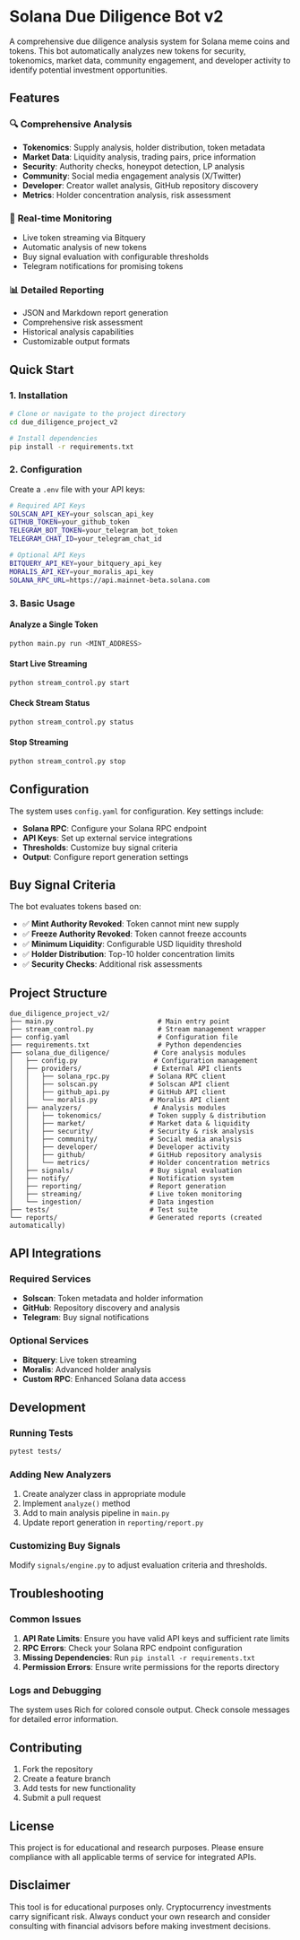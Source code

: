 # Solana Due Diligence Bot v2

A comprehensive due diligence analysis system for Solana meme coins and tokens. This bot automatically analyzes new tokens for security, tokenomics, market data, community engagement, and developer activity to identify potential investment opportunities.

## Features

### 🔍 **Comprehensive Analysis**
- **Tokenomics**: Supply analysis, holder distribution, token metadata
- **Market Data**: Liquidity analysis, trading pairs, price information
- **Security**: Authority checks, honeypot detection, LP analysis
- **Community**: Social media engagement analysis (X/Twitter)
- **Developer**: Creator wallet analysis, GitHub repository discovery
- **Metrics**: Holder concentration analysis, risk assessment

### 🚀 **Real-time Monitoring**
- Live token streaming via Bitquery
- Automatic analysis of new tokens
- Buy signal evaluation with configurable thresholds
- Telegram notifications for promising tokens

### 📊 **Detailed Reporting**
- JSON and Markdown report generation
- Comprehensive risk assessment
- Historical analysis capabilities
- Customizable output formats

## Quick Start

### 1. Installation

```bash
# Clone or navigate to the project directory
cd due_diligence_project_v2

# Install dependencies
pip install -r requirements.txt
```

### 2. Configuration

Create a `.env` file with your API keys:

```bash
# Required API Keys
SOLSCAN_API_KEY=your_solscan_api_key
GITHUB_TOKEN=your_github_token
TELEGRAM_BOT_TOKEN=your_telegram_bot_token
TELEGRAM_CHAT_ID=your_telegram_chat_id

# Optional API Keys
BITQUERY_API_KEY=your_bitquery_api_key
MORALIS_API_KEY=your_moralis_api_key
SOLANA_RPC_URL=https://api.mainnet-beta.solana.com
```

### 3. Basic Usage

#### Analyze a Single Token
```bash
python main.py run <MINT_ADDRESS>
```

#### Start Live Streaming
```bash
python stream_control.py start
```

#### Check Stream Status
```bash
python stream_control.py status
```

#### Stop Streaming
```bash
python stream_control.py stop
```

## Configuration

The system uses `config.yaml` for configuration. Key settings include:

- **Solana RPC**: Configure your Solana RPC endpoint
- **API Keys**: Set up external service integrations
- **Thresholds**: Customize buy signal criteria
- **Output**: Configure report generation settings

## Buy Signal Criteria

The bot evaluates tokens based on:

- ✅ **Mint Authority Revoked**: Token cannot mint new supply
- ✅ **Freeze Authority Revoked**: Token cannot freeze accounts
- ✅ **Minimum Liquidity**: Configurable USD liquidity threshold
- ✅ **Holder Distribution**: Top-10 holder concentration limits
- ✅ **Security Checks**: Additional risk assessments

## Project Structure

```
due_diligence_project_v2/
├── main.py                          # Main entry point
├── stream_control.py                # Stream management wrapper
├── config.yaml                      # Configuration file
├── requirements.txt                 # Python dependencies
├── solana_due_diligence/           # Core analysis modules
│   ├── config.py                   # Configuration management
│   ├── providers/                  # External API clients
│   │   ├── solana_rpc.py          # Solana RPC client
│   │   ├── solscan.py             # Solscan API client
│   │   ├── github_api.py          # GitHub API client
│   │   └── moralis.py             # Moralis API client
│   ├── analyzers/                  # Analysis modules
│   │   ├── tokenomics/            # Token supply & distribution
│   │   ├── market/                # Market data & liquidity
│   │   ├── security/              # Security & risk analysis
│   │   ├── community/             # Social media analysis
│   │   ├── developer/             # Developer activity
│   │   ├── github/                # GitHub repository analysis
│   │   └── metrics/               # Holder concentration metrics
│   ├── signals/                   # Buy signal evaluation
│   ├── notify/                    # Notification system
│   ├── reporting/                 # Report generation
│   ├── streaming/                 # Live token monitoring
│   └── ingestion/                 # Data ingestion
├── tests/                         # Test suite
└── reports/                       # Generated reports (created automatically)
```

## API Integrations

### Required Services
- **Solscan**: Token metadata and holder information
- **GitHub**: Repository discovery and analysis
- **Telegram**: Buy signal notifications

### Optional Services
- **Bitquery**: Live token streaming
- **Moralis**: Advanced holder analysis
- **Custom RPC**: Enhanced Solana data access

## Development

### Running Tests
```bash
pytest tests/
```

### Adding New Analyzers
1. Create analyzer class in appropriate module
2. Implement `analyze()` method
3. Add to main analysis pipeline in `main.py`
4. Update report generation in `reporting/report.py`

### Customizing Buy Signals
Modify `signals/engine.py` to adjust evaluation criteria and thresholds.

## Troubleshooting

### Common Issues

1. **API Rate Limits**: Ensure you have valid API keys and sufficient rate limits
2. **RPC Errors**: Check your Solana RPC endpoint configuration
3. **Missing Dependencies**: Run `pip install -r requirements.txt`
4. **Permission Errors**: Ensure write permissions for the reports directory

### Logs and Debugging

The system uses Rich for colored console output. Check console messages for detailed error information.

## Contributing

1. Fork the repository
2. Create a feature branch
3. Add tests for new functionality
4. Submit a pull request

## License

This project is for educational and research purposes. Please ensure compliance with all applicable terms of service for integrated APIs.

## Disclaimer

This tool is for educational purposes only. Cryptocurrency investments carry significant risk. Always conduct your own research and consider consulting with financial advisors before making investment decisions.
